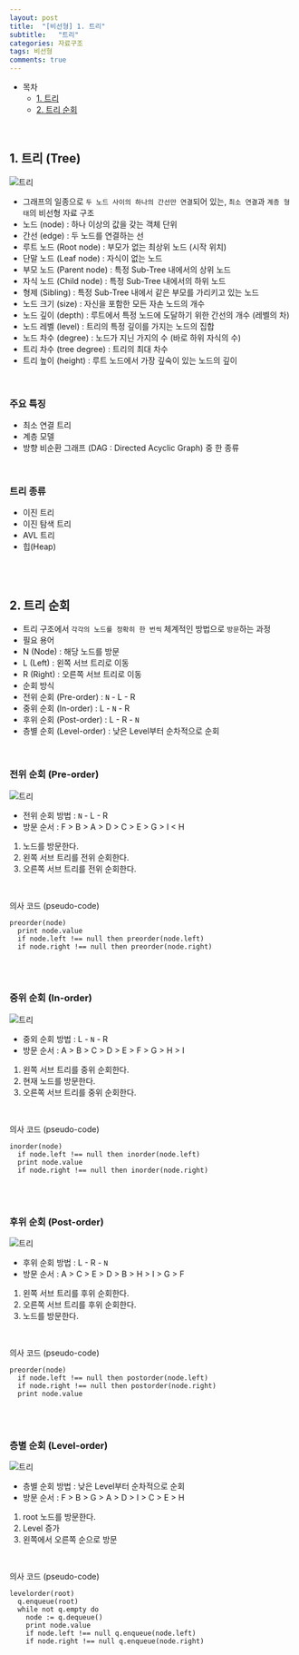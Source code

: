 ```yaml
---
layout: post
title:  "[비선형] 1. 트리"
subtitle:   "트리"
categories: 자료구조
tags: 비선형
comments: true
---
```


- 목차
  - [1. 트리](#)
  - [2. 트리 순회](#)

<br>

## 1. 트리 (Tree)
![트리](/assets/img/study/tree_element.png)<br>
- 그래프의 일종으로 `두 노드 사이의 하나의 간선만 연결`되어 있는, `최소 연결`과 `계층 형태`의 비선형 자료 구조
- 노드 (node) : 하나 이상의 값을 갖는 객체 단위
- 간선 (edge) : 두 노드를 연결하는 선
- 루트 노드 (Root node) : 부모가 없는 최상위 노드 (시작 위치)
- 단말 노드 (Leaf node) : 자식이 없는 노드
- 부모 노드 (Parent node) : 특정 Sub-Tree 내에서의 상위 노드
- 자식 노드 (Child node) : 특정 Sub-Tree 내에서의 하위 노드
- 형제 (Sibling) : 특정 Sub-Tree 내에서 같은 부모를 가리키고 있는 노드
- 노드 크기 (size) : 자신을 포함한 모든 자손 노드의 개수 
- 노드 깊이 (depth) : 루트에서 특정 노드에 도달하기 위한 간선의 개수 (레벨의 차)
- 노드 레벨 (level) : 트리의 특정 깊이를 가지는 노드의 집합
- 노드 차수 (degree) : 노드가 지닌 가지의 수 (바로 하위 자식의 수)
- 트리 차수 (tree degree) : 트리의 최대 차수
- 트리 높이 (height) : 루트 노드에서 가장 깊숙이 있는 노드의 깊이

<br>

### 주요 특징
- 최소 연결 트리
- 계층 모델
- 방향 비순환 그래프 (DAG : Directed Acyclic Graph) 중 한 종류

<br>

### 트리 종류
- 이진 트리
- 이진 탐색 트리
- AVL 트리
- 힙(Heap)
 
<br><br>

## 2. 트리 순회

- 트리 구조에서 `각각의 노드를 정확히 한 번씩` 체계적인 방법으로 `방문`하는 과정
- 필요 용어
- N (Node) : 해당 노드를 방문
- L (Left) : 왼쪽 서브 트리로 이동
- R (Right) : 오른쪽 서브 트리로 이동
- 순회 방식
- 전위 순회 (Pre-order) : `N` - L - R
- 중위 순회 (In-order) : L - `N` - R
- 후위 순회 (Post-order) : L - R - `N`
- 층별 순회 (Level-order) : 낮은 Level부터 순차적으로 순회

<br>

### 전위 순회 (Pre-order)
![트리](/assets/img/study/tree.png)<br>
- 전위 순회 방법 : `N` - L - R
- 방문 순서 : F > B > A > D > C > E > G > I < H
1. 노드를 방문한다.
2. 왼쪽 서브 트리를 전위 순회한다.
3. 오른쪽 서브 트리를 전위 순회한다.

<br>

의사 코드 (pseudo-code)

````
preorder(node)
  print node.value
  if node.left !== null then preorder(node.left)
  if node.right !== null then preorder(node.right)
````

<br><br>

### 중위 순회 (In-order)
![트리](/assets/img/study/tree.png)<br>
- 중외 순회 방법 : L - `N` - R
- 방문 순서 : A > B > C > D > E > F > G > H > I

1. 왼쪽 서브 트리를 중위 순회한다.
2. 현재 노드를 방문한다.
3. 오른쪽 서브 트리를 중위 순회한다.

<br>

의사 코드 (pseudo-code)

````
inorder(node)
  if node.left !== null then inorder(node.left)
  print node.value
  if node.right !== null then inorder(node.right)
````

<br><br>

### 후위 순회 (Post-order)
![트리](/assets/img/study/tree.png)<br>
- 후위 순회 방법 : L - R - `N`
- 방문 순서 : A > C > E > D > B > H > I > G > F

1. 왼쪽 서브 트리를 후위 순회한다.
2. 오른쪽 서브 트리를 후위 순회한다.
3. 노드를 방문한다.

<br>

의사 코드 (pseudo-code)

````
preorder(node)
  if node.left !== null then postorder(node.left)
  if node.right !== null then postorder(node.right)
  print node.value
````

<br><br>

### 층별 순회 (Level-order)
![트리](/assets/img/study/tree.png)<br>
- 층별 순회 방법 : 낮은 Level부터 순차적으로 순회
- 방문 순서 : F > B > G > A > D > I > C > E > H
1. root 노드를 방문한다.
2. Level 증가
3. 왼쪽에서 오른쪽 순으로 방문

<br>

의사 코드 (pseudo-code)

````
levelorder(root)
  q.enqueue(root)
  while not q.empty do
    node := q.dequeue()
    print node.value
    if node.left !== null q.enqueue(node.left)
    if node.right !== null q.enqueue(node.right)
````
